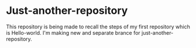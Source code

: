 # Just-another-repository
This repository is being made to recall the steps of my first repository which is Hello-world.
I'm making new and separate brance for just-another-repository.
